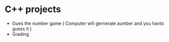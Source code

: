 # C++ projects 
- Gues the number game ( Computer will gernerate aumber and you havto guess it )
- Grading

